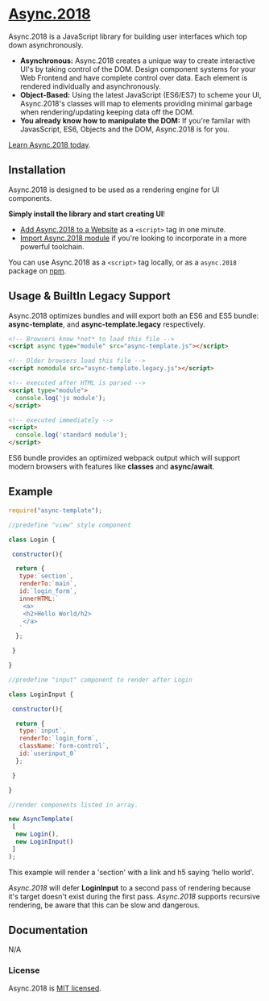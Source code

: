 # [Async.2018](https://github.com/ryanspice/async-2018) 

Async.2018 is a JavaScript library for building user interfaces which top down asynchronously.

* **Asynchronous:** Async.2018 creates a unique way to create interactive UI's by taking control of the DOM. Design component systems for your Web Frontend and have complete control over data. Each element is rendered individually and asynchronously.
* **Object-Based:** Using the latest JavaScript (ES6/ES7) to scheme your UI, Async.2018's classes will map to elements providing minimal garbage when rendering/updating keeping data off the DOM.
* **You already know how to manipulate the DOM:** If you're familar with JavasScript, ES6, Objects and the DOM, Async.2018 is for you.

[Learn Async.2018 today](https://reactjs.org/docs/getting-started.html).

## Installation

Async.2018 is designed to be used as a rendering engine for UI components. 

**Simply install the library and start creating UI**!

* [Add Async.2018 to a Website](https://github.com/ryanspice/async-2018) as a `<script>` tag in one minute.
* [Import Async.2018 module](https://www.npmjs.com/package/async.2018) if you're looking to incorporate in a more powerful toolchain.

You can use Async.2018 as a `<script>` tag locally, or as a `async.2018` package on [npm](https://www.npmjs.com/).


## Usage & BuiltIn Legacy Support

Async.2018 optimizes bundles and will export both an ES6 and ES5 bundle: **async-template**, and **async-template.legacy** respectively. 

```html
<!-- Browsers know *not* to load this file -->
<script async type="module" src="async-template.js"></script>

<!-- Older browsers load this file -->
<script nomodule src="async-template.legacy.js"></script>

<!-- executed after HTML is parsed -->
<script type="module">
  console.log('js module');
</script>

<!-- executed immediately -->
<script>
  console.log('standard module');
</script>
```

ES6 bundle provides an optimized webpack output which will support modern browsers with features like **classes** and **async/await**.

## Example

```javascript
require("async-template");

//predefine "view" style component

class Login {

 constructor(){

  return {
   type:`section`,
   renderTo:`main`,
   id:`login_form`,
   innerHTML:`
    <a>
    <h2>Hello World/h2>
    </a>
   `
  };

 }

}

//predefine "input" component to render after Login

class LoginInput {

 constructor(){

  return {
   type:`input`,
   renderTo:`login_form`,
   className:`form-control`,
   id:`userinput_0`
  };

 }

}

//render components listed in array.

new AsyncTemplate(
 [
  new Login(),
  new LoginInput()
 ]
);
```

This example will render a 'section' with a link and h5 saying 'hello world'. 

*Async.2018* will defer **LoginInput** to a second pass of rendering because it's target doesn't exist during the first pass. *Async.2018* supports recursive rendering, be aware that this can be slow and dangerous. 

## Documentation
 
N/A


### License

Async.2018 is [MIT licensed](./LICENSE).